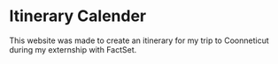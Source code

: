 # Itinerary Calender

This website was made to create an itinerary for my trip to Coonneticut during my externship with FactSet. 

